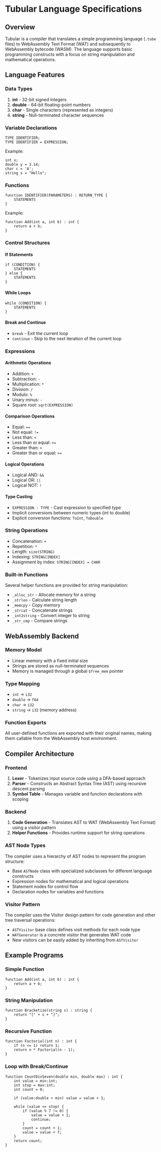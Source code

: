 # Tubular Language Specifications

## Overview
Tubular is a compiler that translates a simple programming language (`.tube` files) to WebAssembly Text Format (WAT) and subsequently to WebAssembly bytecode (WASM). The language supports basic programming constructs with a focus on string manipulation and mathematical operations.

## Language Features

### Data Types
1. **int** - 32-bit signed integers
2. **double** - 64-bit floating-point numbers
3. **char** - Single characters (represented as integers)
4. **string** - Null-terminated character sequences

### Variable Declarations
```
TYPE IDENTIFIER;
TYPE IDENTIFIER = EXPRESSION;
```

Example:
```tube
int x;
double y = 3.14;
char c = 'A';
string s = "Hello";
```

### Functions
```
function IDENTIFIER(PARAMETERS) : RETURN_TYPE {
    STATEMENTS
}
```

Example:
```tube
function Add(int a, int b) : int {
    return a + b;
}
```

### Control Structures

#### If Statements
```tube
if (CONDITION) {
    STATEMENTS
} else {
    STATEMENTS
}
```

#### While Loops
```tube
while (CONDITION) {
    STATEMENTS
}
```

#### Break and Continue
- `break` - Exit the current loop
- `continue` - Skip to the next iteration of the current loop

### Expressions

#### Arithmetic Operations
- Addition: `+`
- Subtraction: `-`
- Multiplication: `*`
- Division: `/`
- Modulo: `%`
- Unary minus: `-`
- Square root: `sqrt(EXPRESSION)`

#### Comparison Operations
- Equal: `==`
- Not equal: `!=`
- Less than: `<`
- Less than or equal: `<=`
- Greater than: `>`
- Greater than or equal: `>=`

#### Logical Operations
- Logical AND: `&&`
- Logical OR: `||`
- Logical NOT: `!`

#### Type Casting
- `EXPRESSION : TYPE` - Cast expression to specified type
- Implicit conversions between numeric types (int to double)
- Explicit conversion functions: `ToInt`, `ToDouble`

### String Operations
- Concatenation: `+`
- Repetition: `*`
- Length: `size(STRING)`
- Indexing: `STRING[INDEX]`
- Assignment by index: `STRING[INDEX] = CHAR`

### Built-in Functions
Several helper functions are provided for string manipulation:
- `_alloc_str` - Allocate memory for a string
- `_strlen` - Calculate string length
- `_memcpy` - Copy memory
- `_strcat` - Concatenate strings
- `_int2string` - Convert integer to string
- `_str_cmp` - Compare strings

## WebAssembly Backend

### Memory Model
- Linear memory with a fixed initial size
- Strings are stored as null-terminated sequences
- Memory is managed through a global `$free_mem` pointer

### Type Mapping
- `int` → `i32`
- `double` → `f64`
- `char` → `i32`
- `string` → `i32` (memory address)

### Function Exports
All user-defined functions are exported with their original names, making them callable from the WebAssembly host environment.

## Compiler Architecture

### Frontend
1. **Lexer** - Tokenizes input source code using a DFA-based approach
2. **Parser** - Constructs an Abstract Syntax Tree (AST) using recursive descent parsing
3. **Symbol Table** - Manages variable and function declarations with scoping

### Backend
1. **Code Generation** - Translates AST to WAT (WebAssembly Text Format) using a visitor pattern
2. **Helper Functions** - Provides runtime support for string operations

### AST Node Types
The compiler uses a hierarchy of AST nodes to represent the program structure:
- Base `ASTNode` class with specialized subclasses for different language constructs
- Expression nodes for mathematical and logical operations
- Statement nodes for control flow
- Declaration nodes for variables and functions

### Visitor Pattern
The compiler uses the Visitor design pattern for code generation and other tree traversal operations:
- `ASTVisitor` base class defines visit methods for each node type
- `WATGenerator` is a concrete visitor that generates WAT code
- New visitors can be easily added by inheriting from `ASTVisitor`

## Example Programs

### Simple Function
```tube
function Add(int a, int b) : int {
    return a + b;
}
```

### String Manipulation
```tube
function Bracketize(string s) : string {
    return "[" + s + "]";
}
```

### Recursive Function
```tube
function Factorial(int n) : int {
    if (n <= 1) return 1;
    return n * Factorial(n - 1);
}
```

### Loop with Break/Continue
```tube
function CountDivSeven(double min, double max) : int {
    int value = min:int;
    int stop = max:int;
    int count = 0;
    
    if (value:double < min) value = value + 1;
    
    while (value <= stop) {
        if (value % 7 != 0) {
            value = value + 1;
            continue;
        }
        count = count + 1;
        value = value + 7;
    }
    return count;
}